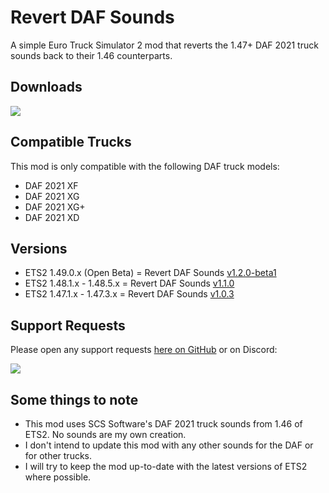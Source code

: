 # Revert DAF Sounds
A simple Euro Truck Simulator 2 mod that reverts the 1.47+ DAF 2021 truck sounds back to their 1.46 counterparts.

## Downloads

[![](https://img.shields.io/github/downloads/TheClassic36/Revert-DAF-Sounds/total?label=GitHub&style=for-the-badge&color=181717&logo=github)](https://github.com/TheClassic36/Revert-DAF-Sounds/releases)

## Compatible Trucks

This mod is only compatible with the following DAF truck models:

* DAF 2021 XF
* DAF 2021 XG
* DAF 2021 XG+
* DAF 2021 XD

## Versions

* ETS2 1.49.0.x (Open Beta) = Revert DAF Sounds [v1.2.0-beta1](https://github.com/TheClassic36/Revert-DAF-Sounds/releases/tag/v1.2.0-beta1)
* ETS2 1.48.1.x - 1.48.5.x = Revert DAF Sounds [v1.1.0](https://github.com/TheClassic36/Revert-DAF-Sounds/releases/tag/v1.1.0)
* ETS2 1.47.1.x - 1.47.3.x = Revert DAF Sounds [v1.0.3](https://github.com/TheClassic36/Revert-DAF-Sounds/releases/tag/v1.0.3)

## Support Requests
Please open any support requests [here on GitHub](https://github.com/TheClassic36/Revert-DAF-Sounds/issues) or on Discord:

[![](https://dcbadge.vercel.app/api/server/vZJSDjPcmu)](https://discord.gg/vZJSDjPcmu)

## Some things to note
* This mod uses SCS Software's DAF 2021 truck sounds from 1.46 of ETS2. No sounds are my own creation.
* I don't intend to update this mod with any other sounds for the DAF or for other trucks.
* I will try to keep the mod up-to-date with the latest versions of ETS2 where possible.